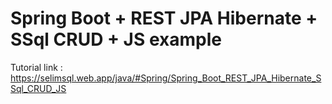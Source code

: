# Spring Boot + REST JPA Hibernate + SSql CRUD + JS example

Tutorial link : https://selimsql.web.app/java/#Spring/Spring_Boot_REST_JPA_Hibernate_SSql_CRUD_JS
